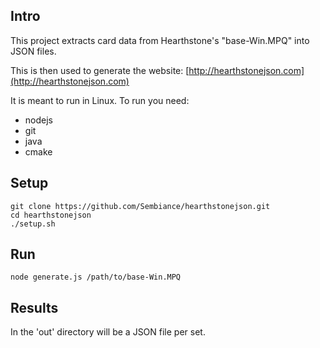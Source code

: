 Intro
-----

This project extracts card data from Hearthstone's "base-Win.MPQ" into JSON files.

This is then used to generate the website: [http://hearthstonejson.com](http://hearthstonejson.com)

It is meant to run in Linux. To run you need:
* nodejs
* git
* java
* cmake


Setup
-----

    git clone https://github.com/Sembiance/hearthstonejson.git
    cd hearthstonejson
    ./setup.sh

Run
---
    node generate.js /path/to/base-Win.MPQ


Results
-------

In the 'out' directory will be a JSON file per set.
